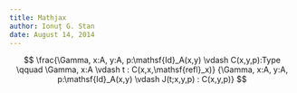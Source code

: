 ```yaml
---
title: Mathjax
author: Ionuț G. Stan
date: August 14, 2014
---
```


$$
\frac{\Gamma, x:A, y:A, p:\mathsf{Id}_A(x,y) \vdash C(x,y,p):Type \qquad \Gamma, x:A \vdash t : C(x,x,\mathsf{refl}_x)} {\Gamma, x:A, y:A, p:\mathsf{Id}_A(x,y) \vdash J(t;x,y,p) : C(x,y,p)}
$$


[0]: http://www.jonmsterling.com/posts/2014-01-04-standard-ml-as-a-theorem-prover.html
[1]: http://qnikst.github.io/posts/2013-02-04-hakyll-latex.html
[2]: https://github.com/jonsterling/blog
